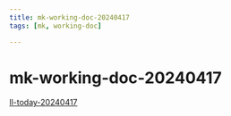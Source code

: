 ```yaml
---
title: mk-working-doc-20240417
tags: [mk, working-doc]

---
```


# mk-working-doc-20240417

[ll-today-20240417](/0G2ur6YMSsiyEgixo6xvvA)


